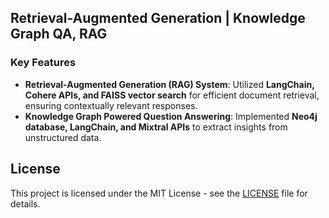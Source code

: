 ## Retrieval-Augmented Generation | Knowledge Graph QA, RAG


### Key Features
- **Retrieval-Augmented Generation (RAG) System**: Utilized **LangChain, Cohere APIs, and FAISS vector search** for efficient document retrieval, ensuring contextually relevant responses.
- **Knowledge Graph Powered Question Answering**: Implemented **Neo4j database, LangChain, and Mixtral APIs** to extract insights from unstructured data.

## License
This project is licensed under the MIT License - see the [LICENSE](LICENSE) file for details.


